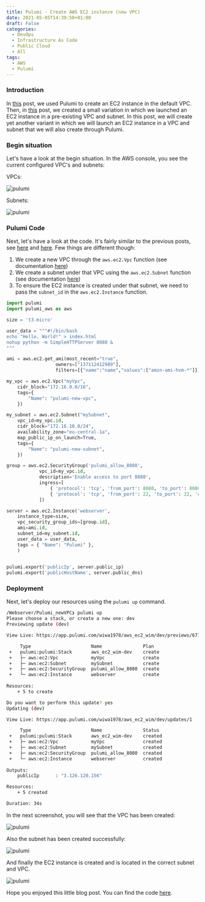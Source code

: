 ```yaml
---
title: Pulumi - Create AWS EC2 instance (new VPC)
date: 2021-05-05T14:39:50+01:00
draft: False
categories:
  - DevOps
  - Infrastructure As Code
  - Public Cloud
  - All
tags:
  - AWS
  - Pulumi
---
```


### Introduction

In [this](https://blog.wimwauters.com/devops/2021-04-28-pulumi_createec2_defaultvpc/) post, we used Pulumi to create an EC2 instance in the default VPC. Then, in [this](https://blog.wimwauters.com/devops/2021-05-03-pulumi_createec2_existingvpc/) post, we created a small variation in which we launched an EC2 instance in a pre-existing VPC and subnet. In this post, we will create yet another variant in which we will launch an EC2 instance in a VPC and subnet that we will also create through Pulumi.

### Begin situation

Let's have a look at the begin situation. In the AWS console, you see the current configured VPC's and subnets:

VPCs:

![pulumi](/images/2021-05-05-1.png)

Subnets:

![pulumi](/images/2021-05-05-2.png)

### Pulumi Code

Next, let's have a look at the code. It's fairly similar to the previous posts, see [here](https://blog.wimwauters.com/devops/2021-04-28-pulumi_createec2_defaultvpc/) and [here](https://blog.wimwauters.com/devops/2021-05-03-pulumi_createec2_existingvpc/). Few things are different though:

1) We create a new VPC through the `aws.ec2.Vpc` function (see documentation [here](https://www.pulumi.com/docs/reference/pkg/aws/ec2/vpc/))
2) We create a subnet under that VPC using the `aws.ec2.Subnet` function (see documentation [here](https://www.pulumi.com/docs/reference/pkg/aws/ec2/subnet/))
3) To ensure the EC2 instance is created under that subnet, we need to pass the `subnet_id` in the `aws.ec2.Instance` function.

```python
import pulumi
import pulumi_aws as aws

size = 't3.micro'

user_data = """#!/bin/bash
echo "Hello, World!" > index.html
nohup python -m SimpleHTTPServer 8080 &
"""

ami = aws.ec2.get_ami(most_recent="true",
                  owners=["137112412989"],
                  filters=[{"name":"name","values":["amzn-ami-hvm-*"]}])

my_vpc = aws.ec2.Vpc("myVpc",
    cidr_block="172.16.0.0/16",
    tags={
        "Name": "pulumi-new-vpc",
    })

my_subnet = aws.ec2.Subnet("mySubnet",
    vpc_id=my_vpc.id,
    cidr_block="172.16.10.0/24",
    availability_zone="eu-central-1a",
    map_public_ip_on_launch=True,
    tags={
        "Name": "pulumi-new-subnet",
    })

group = aws.ec2.SecurityGroup('pulumi_allow_8080',
            vpc_id=my_vpc.id,
            description='Enable access to port 8080',
            ingress=[
                { 'protocol': 'tcp', 'from_port': 8080, 'to_port': 8080, 'cidr_blocks': ['0.0.0.0/0'] },
                { 'protocol': 'tcp', 'from_port': 22, 'to_port': 22, 'cidr_blocks': ['0.0.0.0/0'] }
            ])

server = aws.ec2.Instance('webserver',
    instance_type=size,
    vpc_security_group_ids=[group.id], 
    ami=ami.id,
    subnet_id=my_subnet.id,
    user_data = user_data,
    tags = { "Name": "Pulumi" },
    )
    

pulumi.export('publicIp', server.public_ip)
pulumi.export('publicHostName', server.public_dns)
```

### Deployment

Next, let's deploy our resources using the `pulumi up` command.

```bash
/Webserver/Pulumi_newVPC❯ pulumi up                                    
Please choose a stack, or create a new one: dev
Previewing update (dev)

View Live: https://app.pulumi.com/wiwa1978/aws_ec2_wim/dev/previews/67108f93-f157-48b3-888c-d402fa23c6b3

     Type                      Name               Plan       
 +   pulumi:pulumi:Stack       aws_ec2_wim-dev    create     
 +   ├─ aws:ec2:Vpc            myVpc              create     
 +   ├─ aws:ec2:Subnet         mySubnet           create     
 +   ├─ aws:ec2:SecurityGroup  pulumi_allow_8080  create     
 +   └─ aws:ec2:Instance       webserver          create     
 
Resources:
    + 5 to create

Do you want to perform this update? yes
Updating (dev)

View Live: https://app.pulumi.com/wiwa1978/aws_ec2_wim/dev/updates/1

     Type                      Name               Status      
 +   pulumi:pulumi:Stack       aws_ec2_wim-dev    created     
 +   ├─ aws:ec2:Vpc            myVpc              created     
 +   ├─ aws:ec2:Subnet         mySubnet           created     
 +   ├─ aws:ec2:SecurityGroup  pulumi_allow_8080  created     
 +   └─ aws:ec2:Instance       webserver          created     
 
Outputs:
    publicIp      : "3.126.120.156"

Resources:
    + 5 created

Duration: 34s

```
In the next screenshot, you will see that the VPC has been created:

![pulumi](/images/2021-05-05-3.png)

Also the subnet has been created successfully:

![pulumi](/images/2021-05-05-4.png)

And finally the EC2 instance is created and is located in the correct subnet and VPC.

![pulumi](/images/2021-05-05-5.png)

Hope you enjoyed this little blog post. You can find the code [here](https://github.com/wiwa1978/blog-hugo-netlify-code/tree/main/InfraAsCode/Webserver/Pulumi_newVPC).